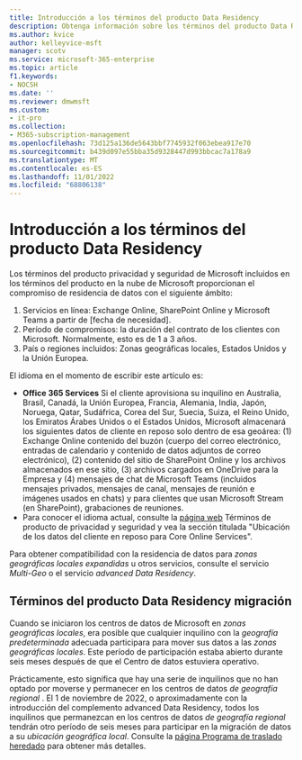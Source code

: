 ```yaml
---
title: Introducción a los términos del producto Data Residency
description: Obtenga información sobre los términos del producto Data Residency
ms.author: kvice
author: kelleyvice-msft
manager: scotv
ms.service: microsoft-365-enterprise
ms.topic: article
f1.keywords:
- NOCSH
ms.date: ''
ms.reviewer: dmwmsft
ms.custom:
- it-pro
ms.collection:
- M365-subscription-management
ms.openlocfilehash: 73d125a136de5643bbf7745932f063ebea917e70
ms.sourcegitcommit: b439d097e55bba35d9328447d993bbcac7a178a9
ms.translationtype: MT
ms.contentlocale: es-ES
ms.lasthandoff: 11/01/2022
ms.locfileid: "68806138"
---
```

# <a name="overview-of-product-terms-data-residency"></a>Introducción a los términos del producto Data Residency

Los términos del producto privacidad y seguridad de Microsoft incluidos en los términos del producto en la nube de Microsoft proporcionan el compromiso de residencia de datos con el siguiente ámbito:

1. Servicios en línea: Exchange Online, SharePoint Online y Microsoft Teams a partir de [fecha de necesidad].
2. Período de compromisos: la duración del contrato de los clientes con Microsoft. Normalmente, esto es de 1 a 3 años.
3. País o regiones incluidos: Zonas geográficas locales, Estados Unidos y la Unión Europea.

El idioma en el momento de escribir este artículo es:

- **Office 365 Services** Si el cliente aprovisiona su inquilino en Australia, Brasil, Canadá, la Unión Europea, Francia, Alemania, India, Japón, Noruega, Qatar, Sudáfrica, Corea del Sur, Suecia, Suiza, el Reino Unido, los Emiratos Árabes Unidos o el Estados Unidos, Microsoft almacenará los siguientes datos de cliente en reposo solo dentro de esa geoárea: (1) Exchange Online contenido del buzón (cuerpo del correo electrónico, entradas de calendario y contenido de datos adjuntos de correo electrónico), (2) contenido del sitio de SharePoint Online y los archivos almacenados en ese sitio, (3) archivos cargados en OneDrive para la Empresa y (4) mensajes de chat de Microsoft Teams (incluidos mensajes privados, mensajes de canal, mensajes de reunión e imágenes usados en chats) y para clientes que usan Microsoft Stream (en SharePoint), grabaciones de reuniones.
- Para conocer el idioma actual, consulte la <a href="https://www.microsoft.com/licensing/terms/product/PrivacyandSecurityTerms/all" target="_blank">página web</a> Términos de producto de privacidad y seguridad y vea la sección titulada "Ubicación de los datos del cliente en reposo para Core Online Services".

Para obtener compatibilidad con la residencia de datos para _zonas geográficas locales expandidas_ u otros servicios, consulte el servicio _Multi-Geo_ o el servicio _advanced Data Residency_.

## <a name="product-terms-data-residency-migration"></a>Términos del producto Data Residency migración

Cuando se iniciaron los centros de datos de Microsoft en _zonas geográficas locales_, era posible que cualquier inquilino con la _geografía predeterminada_ adecuada participara para mover sus datos a las _zonas geográficas locales_. Este período de participación estaba abierto durante seis meses después de que el Centro de datos estuviera operativo.

Prácticamente, esto significa que hay una serie de inquilinos que no han optado por moverse y permanecer en los centros de datos _de geografía regional_ . El 1 de noviembre de 2022, o aproximadamente con la introducción del complemento advanced Data Residency, todos los inquilinos que permanezcan en los centros de datos _de geografía regional_ tendrán otro período de seis meses para participar en la migración de datos a su _ubicación geográfica local_.  Consulte la [página Programa de traslado heredado](m365-dr-legacy-move-program.md#how-to-request-your-data-move---final-opportunity) para obtener más detalles.
